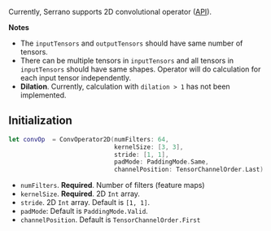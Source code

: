 Currently, Serrano supports 2D convolutional operator ([API](http://serrano-lib.org/docs/latest/api/Classes/ConvOperator2D.html)).

**Notes**

- The `inputTensors` and `outputTensors` should have same number of tensors. 
- There can be multiple tensors in `inputTensors` and all tensors in `inputTensors` should have same shapes. Operator will do calculation for each input tensor independently.
- __Dilation__. Currently, calculation with `dilation > 1` has not been implemented.

## Initialization

```swift
let convOp  = ConvOperator2D(numFilters: 64,
                             kernelSize: [3, 3],
                             stride: [1, 1],
                             padMode: PaddingMode.Same,
                             channelPosition: TensorChannelOrder.Last)
```

- `numFilters`. **Required**. Number of filters (feature maps)
- `kernelSize`. **Required**. 2D `Int` array.
- `stride`. 2D `Int` array. Default is `[1, 1]`.
- `padMode`: Default is `PaddingMode.Valid`.
- `channelPosition`. Default is `TensorChannelOrder.First`
